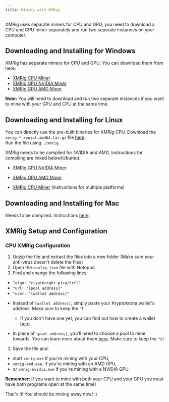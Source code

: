 ```yaml
---
title: Mining with XMRig
---
```


XMRig uses separate miners for CPU and GPU, you need to download a CPU and GPU miner separately and run two separate instances on your computer.

## Downloading and Installing for Windows

XMRig has separate miners for CPU and GPU. You can download them from here:

* [XMRig CPU Miner](https://github.com/xmrig/xmrig/releases)
* [XMRig GPU NVIDIA Miner](https://github.com/xmrig/xmrig-nvidia/releases)
* [XMRig GPU AMD Miner](https://github.com/xmrig/xmrig-amd/releases)

**Note:** You will need to download and run two separate instances if you want to mine with your GPU and CPU at the same time.

## Downloading and Installing for Linux

You can directly use the pre-built binaries for XMRig CPU. Download the `xmrig-*-xenial-amd64.tar.gz` file [here](https://github.com/xmrig/xmrig/releases).  
Run the file using `./xmrig`. 

XMRig needs to be compiled for NVIDIA and AMD. Instructions for compiling are linked below(Ubuntu):

* [XMRig GPU NVIDIA Miner](https://github.com/xmrig/xmrig-nvidia/wiki/Ubuntu-Build) 
* [XMRig GPU AMD Miner](https://github.com/xmrig/xmrig-amd/wiki/Ubuntu-Build) 

* [XMRig CPU Miner](https://github.com/xmrig/xmrig/wiki/Build) (instructions for multiple platforms)

## Downloading and Installing for Mac

Needs to be compiled. Instructions [here](https://github.com/xmrig/xmrig/wiki/OS-X-Build).

## XMRig Setup and Configuration

### CPU XMRig Configuration

1. Unzip the file and extract the files into a new folder (Make sure your anti-virus doesn't delete the files)
2. Open the `config.json` file with Notepad
3. Find and change the following lines:

* `"algo: "cryptonight-pico/trtl"`
* `"url: "[pool address]"`
* `"user: "[wallet address]"`

- Instead of `[wallet address]`, simply paste your Kryptokrona wallet's address. Make sure to keep the `"`!
  - If you don't have one yet, you can find out how to create a wallet [here](/guides/wallets/Making-a-Wallet)

- In place of `[pool address]`, you'll need to choose a pool to mine towards. You can learn more about them [here](/guides/mining/Pools). Make sure to keep the `"`s!  

1.  Save the file and:
  * start `xmrig.exe` if you're mining with your CPU,
  * `xmrig-amd.exe`. if you're mining with an AMD GPU,
  * or `xmrig-nvidia.exe` if you're mining with a NVIDIA GPU.

**Remember:** if you want to mine with both your CPU and your GPU you must have both programs open at the same time!

That's it! You should be mining away now! :)
